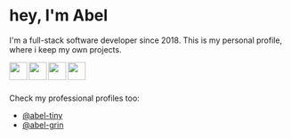 # hey, I'm **Abel**

I'm a full-stack software developer since 2018.
This is my personal profile, where i keep my own projects.

<img src="https://cdn.simpleicons.org/php/000/fff" align=left width=32 height=32>

<img src="https://cdn.simpleicons.org/go/000/fff" align=left width=32 height=32>

<img src="https://cdn.simpleicons.org/nodedotjs/000/fff" align=left width=32 height=32>

<img src="https://cdn.simpleicons.org/typescript/000/fff" align=left width=32 height=32>


<br />

#

Check my professional profiles too:
- [@abel-tiny](https://github.com/abel-tiny)
- [@abel-grin](https://github.com/abel-grin)

